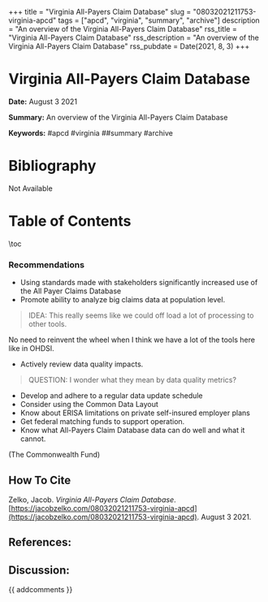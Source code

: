 +++
title = "Virginia All-Payers Claim Database"
slug = "08032021211753-virginia-apcd"
tags = ["apcd", "virginia", "summary", "archive"]
description = "An overview of the Virginia All-Payers Claim Database"
rss_title = "Virginia All-Payers Claim Database"
rss_description = "An overview of the Virginia All-Payers Claim Database"
rss_pubdate = Date(2021, 8, 3)
+++



Virginia All-Payers Claim Database
=========

**Date:** August 3 2021

**Summary:** An overview of the Virginia All-Payers Claim Database

**Keywords:** #apcd #virginia ##summary #archive

Bibliography
==========

Not Available

Table of Contents
=========

\toc

### Recommendations

  * Using standards made with stakeholders significantly increased use of the All Payer Claims Database
  * Promote ability to analyze big claims data at population level.

> IDEA: This really seems like we could off load a lot of processing to other tools.


No need to reinvent the wheel when I think we have a lot of the tools here like in OHDSI.

  * Actively review data quality impacts.

> QUESTION: I wonder what they mean by data quality metrics?


  * Develop and adhere to a regular data update schedule
  * Consider using the Common Data Layout
  * Know about ERISA limitations on private self-insured employer plans
  * Get federal matching funds to support operation.
  * Know what All-Payers Claim Database data can do well and what it cannot.

(The Commonwealth Fund)
## How To Cite

 Zelko, Jacob. _Virginia All-Payers Claim Database_. [https://jacobzelko.com/08032021211753-virginia-apcd](https://jacobzelko.com/08032021211753-virginia-apcd). August 3 2021.
## References:
## Discussion: 

{{ addcomments }}

